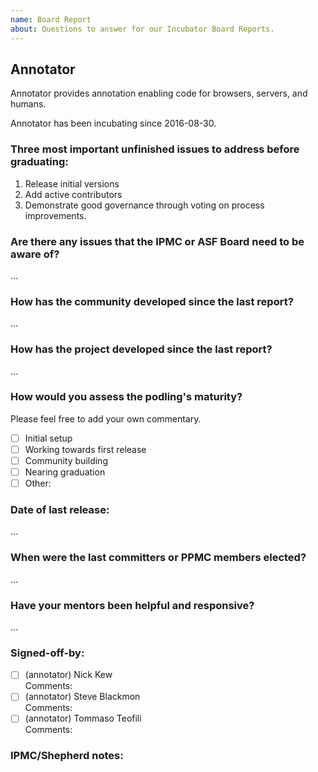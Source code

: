 ```yaml
---
name: Board Report
about: Questions to answer for our Incubator Board Reports.
---
```


## Annotator

Annotator provides annotation enabling code for browsers, servers, and
humans.

Annotator has been incubating since 2016-08-30.

### Three most important unfinished issues to address before graduating:

  1. Release initial versions
  2. Add active contributors
  3. Demonstrate good governance through voting on process improvements.

### Are there any issues that the IPMC or ASF Board need to be aware of?

  ...

### How has the community developed since the last report?

  ...

### How has the project developed since the last report?

  ...

### How would you assess the podling's maturity?
Please feel free to add your own commentary.

  - [ ] Initial setup
  - [ ] Working towards first release
  - [ ] Community building
  - [ ] Nearing graduation
  - [ ] Other:

### Date of last release:

  ...

### When were the last committers or PPMC members elected?

  ...

### Have your mentors been helpful and responsive?

  ...

### Signed-off-by:

  - [ ] (annotator) Nick Kew  
     Comments:  
  - [ ] (annotator) Steve Blackmon  
     Comments:  
  - [ ] (annotator) Tommaso Teofili  
     Comments:  

### IPMC/Shepherd notes:
